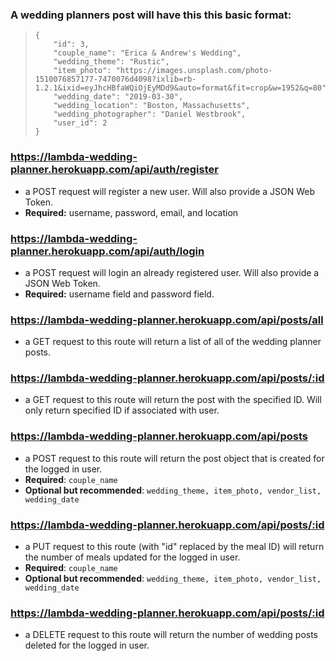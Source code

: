 ### A wedding planners post will have this this basic format: 
>     {
>         "id": 3,
>         "couple_name": "Erica & Andrew's Wedding",
>         "wedding_theme": "Rustic",
>         "item_photo": "https://images.unsplash.com/photo-1510076857177-7470076d4098?ixlib=rb-1.2.1&ixid=eyJhcHBfaWQiOjEyMDd9&auto=format&fit=crop&w=1952&q=80",
>         "wedding_date": "2019-03-30",
>         "wedding_location": "Boston, Massachusetts", 
>         "wedding_photographer": "Daniel Westbrook",
>         "user_id": 2
>     }


### https://lambda-wedding-planner.herokuapp.com/api/auth/register
* a POST request will register a new user. Will also provide a JSON Web Token. 
* **Required:** username, password, email, and location

### https://lambda-wedding-planner.herokuapp.com/api/auth/login
* a POST request will login an already registered user. Will also provide a JSON Web Token. 
* **Required:** username field and password field.


### https://lambda-wedding-planner.herokuapp.com/api/posts/all
* a GET request to this route will return a list of all of the wedding planner posts. 

### https://lambda-wedding-planner.herokuapp.com/api/posts/:id
* a GET request to this route will return the post with the specified ID. Will only return specified ID if associated with user. 

### https://lambda-wedding-planner.herokuapp.com/api/posts
* a POST request to this route will return the post object that is created for the logged in user.
* **Required**: `couple_name`
* **Optional but recommended**: `wedding_theme, item_photo, vendor_list, wedding_date`

### https://lambda-wedding-planner.herokuapp.com/api/posts/:id
* a PUT request to this route (with "id" replaced by the meal ID) will return the number of meals updated for the logged in user. 
* **Required**: `couple_name`
* **Optional but recommended**: `wedding_theme, item_photo, vendor_list, wedding_date`

### https://lambda-wedding-planner.herokuapp.com/api/posts/:id
* a DELETE request to this route will return the number of wedding posts deleted for the logged in user. 
